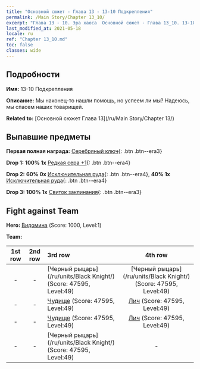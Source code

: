 ```yaml
---
title: "Основной сюжет - Глава 13 - 13-10 Подкрепления"
permalink: /Main Story/Chapter 13_10/
excerpt: "Глава 13 - 10. Эра хаоса  Основной сюжет - Глава 13_10. 13-10 Подкрепления"
last_modified_at: 2021-05-18
locale: ru
ref: "Chapter 13_10.md"
toc: false
classes: wide
---
```


## Подробности

 **Имя:** 13-10 Подкрепления

 **Описание:** Мы наконец-то нашли помощь, но успеем ли мы? Надеюсь, мы спасем наших товарищей.

 **Related to:** [Основной сюжет Глава 13](/ru/Main Story/Chapter 13/)

## Выпавшие предметы

 **Первая полная награда:** [Серебряный ключ](/ItemsRU/con_693/){: .btn .btn--era3}

 **Drop 1:** **100% 1x** [Редкая сера +1](/ItemsRU/mat_43/){: .btn .btn--era4}

 **Drop 2:** **60% 0x** [Исключительная руда](/ItemsRU/mat_33/){: .btn .btn--era4}, **40% 1x** [Исключительная руда](/ItemsRU/mat_33/){: .btn .btn--era4}

 **Drop 3:** **100% 1x** [Свиток заклинания](/ItemsRU/con_694/){: .btn .btn--era3}


## Fight against Team
 **Hero:** [Видомина](/ru/heroes/Vidomina/) (Score: 1000, Level:1)

 **Team:**


  | 1st row | 2nd row | 3rd row | 4th row |
  |:----:|:----:|:----|:----:|
  | - | - | [Черный рыцарь](/ru/units/Black Knight/) (Score: 47595, Level:49)  | [Черный рыцарь](/ru/units/Black Knight/) (Score: 47595, Level:49)  |
  | - | - | [Чудище](/ru/units/Behemoth/) (Score: 47595, Level:49)  | [Лич](/ru/units/Lich/) (Score: 47595, Level:49)  |
  | - | - | [Чудище](/ru/units/Behemoth/) (Score: 47595, Level:49)  | [Лич](/ru/units/Lich/) (Score: 47595, Level:49)  |
  | - | - | [Черный рыцарь](/ru/units/Black Knight/) (Score: 47595, Level:49)  | - |


